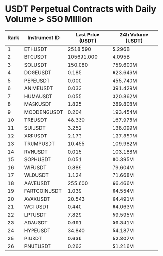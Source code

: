 # USDT Perpetual Contracts with Daily Volume > $50 Million

| Rank | Instrument ID | Last Price (USDT) | 24h Volume (USDT) |
|------|---------------|-------------------|-------------------|
| 1 | ETHUSDT | 2518.590 | 5.296B |
| 2 | BTCUSDT | 105691.000 | 4.095B |
| 3 | SOLUSDT | 150.080 | 759.600M |
| 4 | DOGEUSDT | 0.185 | 623.646M |
| 5 | PEPEUSDT | 0.000 | 455.740M |
| 6 | ANIMEUSDT | 0.033 | 391.429M |
| 7 | HUMAUSDT | 0.055 | 320.862M |
| 8 | MASKUSDT | 1.825 | 289.808M |
| 9 | MOODENGUSDT | 0.204 | 193.454M |
| 10 | TRBUSDT | 48.330 | 167.975M |
| 11 | SUIUSDT | 3.252 | 138.099M |
| 12 | XRPUSDT | 2.173 | 127.850M |
| 13 | TRUMPUSDT | 10.455 | 109.982M |
| 14 | RVNUSDT | 0.015 | 103.188M |
| 15 | SOPHUSDT | 0.051 | 80.395M |
| 16 | WIFUSDT | 0.889 | 79.604M |
| 17 | WLDUSDT | 1.124 | 71.668M |
| 18 | AAVEUSDT | 255.600 | 66.466M |
| 19 | FARTCOINUSDT | 1.039 | 64.554M |
| 20 | AVAXUSDT | 20.543 | 64.491M |
| 21 | WCTUSDT | 0.440 | 64.063M |
| 22 | LPTUSDT | 7.829 | 59.595M |
| 23 | ADAUSDT | 0.661 | 56.341M |
| 24 | HYPEUSDT | 34.840 | 54.187M |
| 25 | PIUSDT | 0.639 | 52.807M |
| 26 | PNUTUSDT | 0.263 | 51.216M |

